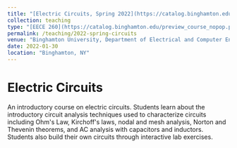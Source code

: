 ```yaml
---
title: "[Electric Circuits, Spring 2022](https://catalog.binghamton.edu/preview_course_nopop.php?catoid=5&coid=34520)"
collection: teaching
type: "[EECE 260](https://catalog.binghamton.edu/preview_course_nopop.php?catoid=5&coid=34520)"
permalink: /teaching/2022-spring-circuits
venue: "Binghamton University, Department of Electrical and Computer Engineering"
date: 2022-01-30
location: "Binghamton, NY"
---
```


Electric Circuits
======
An introductory course on electric circuits. Students learn about the introductory circuit analysis techniques used to characterize circuits including Ohm's Law, Kirchoff's laws, nodal and mesh analysis, Norton and Thevenin theorems, and AC analysis with capacitors and inductors. Students also build their own circuits through interactive lab exercises. 
